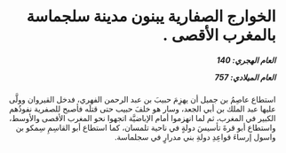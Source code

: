 <h1 dir="rtl">الخوارج الصفارية يبنون مدينة سلجماسة بالمغرب الأقصى .</h1>

<h5 dir="rtl">العام الهجري:  140

العام الميلادي: 757

</h5>

<p dir="rtl">استطاع عاصِمُ بن جميل أن يهزِمَ حبيبَ بن عبد الرحمن الفهري، فدخل القيروان وولَّى عليها عبد الملك بن أبي الجعد، وسار هو خلفَ حبيب حتى قتلَه فأصبح للصفرية نفوذُهم الكبير في المغرب، ثم لما انهزموا أمام الإباضيَّة اتجهوا نحو المغرب الأقصى والأوسط، واستطاع أبو قرةَ تأسيسَ دولةٍ في ناحية تلمسان، كما استطاع أبو القاسِمِ سِمكو بن واسول إرساءَ قواعِدِ دولةِ بني مدرارٍ في سجلماسة.</p></br>
